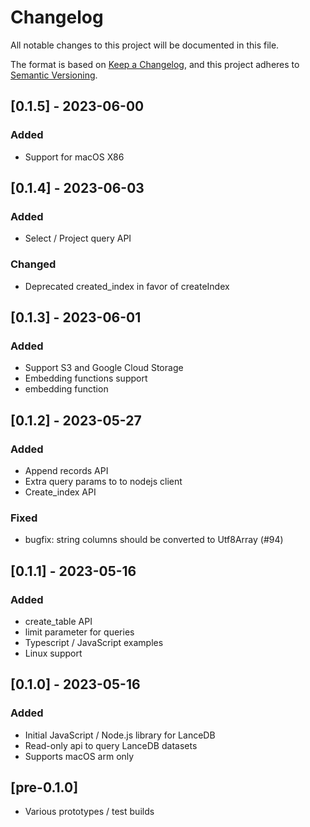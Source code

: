 # Changelog

All notable changes to this project will be documented in this file.

The format is based on [Keep a Changelog](https://keepachangelog.com/en/1.0.0/),
and this project adheres to [Semantic Versioning](https://semver.org/spec/v2.0.0.html).

## [0.1.5] - 2023-06-00

### Added

- Support for macOS X86

## [0.1.4] - 2023-06-03

### Added

- Select / Project query API

### Changed

-  Deprecated created_index in favor of createIndex

## [0.1.3] - 2023-06-01

### Added

- Support S3 and Google Cloud Storage
- Embedding functions support
-  embedding function

## [0.1.2] - 2023-05-27

### Added

- Append records API
- Extra query params to to nodejs client
- Create_index API
 
### Fixed

- bugfix: string columns should be converted to Utf8Array (#94)

## [0.1.1] - 2023-05-16

### Added

- create_table API
- limit parameter for queries
- Typescript / JavaScript examples
- Linux support

## [0.1.0] - 2023-05-16

### Added

- Initial  JavaScript / Node.js library for LanceDB
- Read-only api to query LanceDB datasets
- Supports macOS arm only

## [pre-0.1.0]

- Various prototypes / test builds


